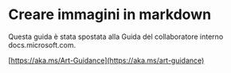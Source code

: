 # <a name="create-images-in-markdown"></a>Creare immagini in markdown

Questa guida è stata spostata alla Guida del collaboratore interno docs.microsoft.com.

[https://aka.ms/Art-Guidance](https://aka.ms/art-guidance)
